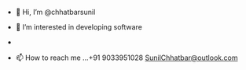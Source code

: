 - 👋 Hi, I’m @chhatbarsunil
- 👀 I’m interested in developing software

-
- 📫 How to reach me ...+91 9033951028
SunilChhatbar@outlook.com

